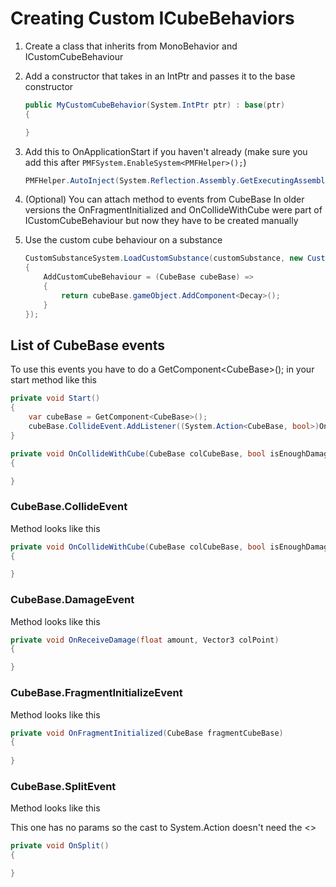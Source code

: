 # Creating Custom ICubeBehaviors
1) Create a class that inherits from MonoBehavior and ICustomCubeBehaviour

2) Add a constructor that takes in an IntPtr and passes it to the base constructor 
    ```cs
    public MyCustomCubeBehavior(System.IntPtr ptr) : base(ptr)
    {

    }
    ```



3) Add this to OnApplicationStart if you haven't already (make sure you add this after ```PMFSystem.EnableSystem<PMFHelper>();```)
    ```cs
    PMFHelper.AutoInject(System.Reflection.Assembly.GetExecutingAssembly());
    ```

4) (Optional) You can attach method to events from CubeBase
In older versions the OnFragmentInitialized and OnCollideWithCube were part of ICustomCubeBehaviour but now they have to be created manually

5) Use the custom cube behaviour on a substance
    ```cs
    CustomSubstanceSystem.LoadCustomSubstance(customSubstance, new CustomSubstanceSettings()
    {
        AddCustomCubeBehaviour = (CubeBase cubeBase) =>
        {
            return cubeBase.gameObject.AddComponent<Decay>();
        }
    });
    ```

## List of CubeBase events
To use this events you have to do a GetComponent\<CubeBase>(); in your start method like this
```cs
private void Start()
{
    var cubeBase = GetComponent<CubeBase>();
    cubeBase.CollideEvent.AddListener((System.Action<CubeBase, bool>)OnCollideWithCube);
}

private void OnCollideWithCube(CubeBase colCubeBase, bool isEnoughDamage)
{

}
```
### CubeBase.CollideEvent
Method looks like this
```cs
private void OnCollideWithCube(CubeBase colCubeBase, bool isEnoughDamage)
{

}
```
### CubeBase.DamageEvent
Method looks like this
```cs
private void OnReceiveDamage(float amount, Vector3 colPoint)
{

}
```

### CubeBase.FragmentInitializeEvent
Method looks like this
```cs
private void OnFragmentInitialized(CubeBase fragmentCubeBase)
{
   
}
```

### CubeBase.SplitEvent
Method looks like this

This one has no params so the cast to System.Action doesn't need the <>
```cs
private void OnSplit()
{

}
```